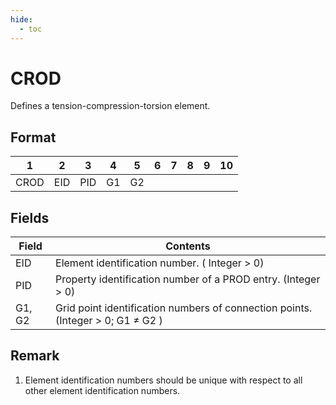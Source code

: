 ```yaml
---
hide:
  - toc
---
```

# CROD
Defines a tension-compression-torsion element.

## Format
| 1        | 2        | 3        | 4        | 5        | 6        | 7        | 8        | 9        | 10       | 
| -------- | -------- | -------- | -------- | -------- | -------- | -------- | -------- | -------- | -------- | 
| CROD     | EID      | PID      | G1       | G2       |          |          |          |          |          | 

## Fields
| Field      | Contents |
| ---------- | -------- |
| EID | Element identification number. ( Integer > 0)
| PID | Property identification number of a PROD entry. (Integer > 0)
| G1, G2 | Grid point identification numbers of connection points. (Integer > 0; G1 ≠ G2 )

## Remark
1. Element identification numbers should be unique with respect to all other element identification numbers.
